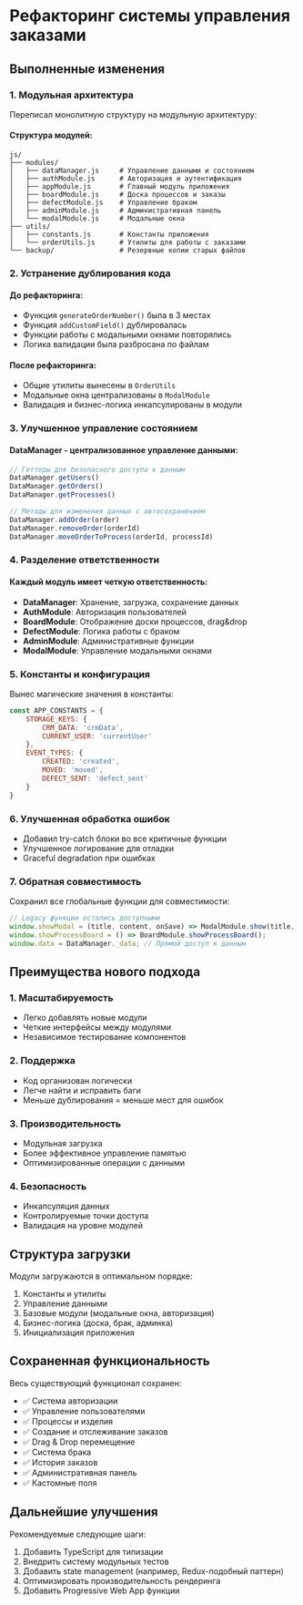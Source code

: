 # Рефакторинг системы управления заказами

## Выполненные изменения

### 1. Модульная архитектура
Переписал монолитную структуру на модульную архитектуру:

#### Структура модулей:
```
js/
├── modules/
│   ├── dataManager.js     # Управление данными и состоянием
│   ├── authModule.js      # Авторизация и аутентификация  
│   ├── appModule.js       # Главный модуль приложения
│   ├── boardModule.js     # Доска процессов и заказы
│   ├── defectModule.js    # Управление браком
│   ├── adminModule.js     # Административная панель
│   └── modalModule.js     # Модальные окна
├── utils/
│   ├── constants.js       # Константы приложения
│   └── orderUtils.js      # Утилиты для работы с заказами
└── backup/                # Резервные копии старых файлов
```

### 2. Устранение дублирования кода

#### До рефакторинга:
- Функция `generateOrderNumber()` была в 3 местах
- Функция `addCustomField()` дублировалась
- Функции работы с модальными окнами повторялись
- Логика валидации была разбросана по файлам

#### После рефакторинга:
- Общие утилиты вынесены в `OrderUtils`
- Модальные окна централизованы в `ModalModule`
- Валидация и бизнес-логика инкапсулированы в модули

### 3. Улучшенное управление состоянием

#### DataManager - централизованное управление данными:
```javascript
// Геттеры для безопасного доступа к данным
DataManager.getUsers()
DataManager.getOrders()
DataManager.getProcesses()

// Методы для изменения данных с автосохранением
DataManager.addOrder(order)
DataManager.removeOrder(orderId)
DataManager.moveOrderToProcess(orderId, processId)
```

### 4. Разделение ответственности

#### Каждый модуль имеет четкую ответственность:
- **DataManager**: Хранение, загрузка, сохранение данных
- **AuthModule**: Авторизация пользователей
- **BoardModule**: Отображение доски процессов, drag&drop
- **DefectModule**: Логика работы с браком
- **AdminModule**: Административные функции
- **ModalModule**: Управление модальными окнами

### 5. Константы и конфигурация

Вынес магические значения в константы:
```javascript
const APP_CONSTANTS = {
    STORAGE_KEYS: {
        CRM_DATA: 'crmData',
        CURRENT_USER: 'currentUser'
    },
    EVENT_TYPES: {
        CREATED: 'created',
        MOVED: 'moved', 
        DEFECT_SENT: 'defect_sent'
    }
}
```

### 6. Улучшенная обработка ошибок

- Добавил try-catch блоки во все критичные функции
- Улучшенное логирование для отладки
- Graceful degradation при ошибках

### 7. Обратная совместимость

Сохранил все глобальные функции для совместимости:
```javascript
// Legacy функции остались доступными
window.showModal = (title, content, onSave) => ModalModule.show(title, content, onSave);
window.showProcessBoard = () => BoardModule.showProcessBoard();
window.data = DataManager._data; // Прямой доступ к данным
```

## Преимущества нового подхода

### 1. Масштабируемость
- Легко добавлять новые модули
- Четкие интерфейсы между модулями
- Независимое тестирование компонентов

### 2. Поддержка
- Код организован логически
- Легче найти и исправить баги
- Меньше дублирования = меньше мест для ошибок

### 3. Производительность
- Модульная загрузка
- Более эффективное управление памятью
- Оптимизированные операции с данными

### 4. Безопасность
- Инкапсуляция данных
- Контролируемые точки доступа
- Валидация на уровне модулей

## Структура загрузки

Модули загружаются в оптимальном порядке:
1. Константы и утилиты
2. Управление данными
3. Базовые модули (модальные окна, авторизация)
4. Бизнес-логика (доска, брак, админка)
5. Инициализация приложения

## Сохраненная функциональность

Весь существующий функционал сохранен:
- ✅ Система авторизации
- ✅ Управление пользователями  
- ✅ Процессы и изделия
- ✅ Создание и отслеживание заказов
- ✅ Drag & Drop перемещение
- ✅ Система брака
- ✅ История заказов
- ✅ Административная панель
- ✅ Кастомные поля

## Дальнейшие улучшения

Рекомендуемые следующие шаги:
1. Добавить TypeScript для типизации
2. Внедрить систему модульных тестов
3. Добавить state management (например, Redux-подобный паттерн)
4. Оптимизировать производительность рендеринга
5. Добавить Progressive Web App функции
